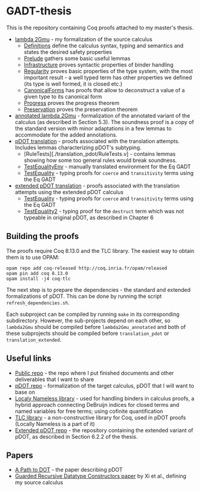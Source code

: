 # GADT-thesis

This is the repository containing Coq proofs attached to my master's thesis.

- [lambda 2Gmu](./lambda2Gmu/) - my formalization of the source calculus
  - [Definitions](./lambda2Gmu/Definitions.v) define the calculus syntax, typing and semantics and states the desired safety properties
  - [Prelude](./lambda2Gmu/Prelude.v) gathers some basic useful lemmas
  - [Infrastructure](./lambda2Gmu/Infrastructure.v) proves syntactic properties of binder handling
  - [Regularity](./lambda2Gmu/Regularity.v) proves basic properties of the type system, with the most important result - a well typed term has other properties we defined (its type is well formed, it is closed etc.)
  - [CanonicalForms](./lambda2Gmu/CanonicalForms.v) has proofs that allow to deconstruct a value of a given type to its canonical form
  - [Progress](./lambda2Gmu/Progress.v) proves the progress theorem
  - [Preservation](./lambda2Gmu/Preservation.v) proves the preservation theorem
- [annotated lambda 2Gmu](./lambda2Gmu_annotated/) - formalization of the annotated variant of the calculus (as described in Section 5.3). The soundness proof is a copy of the standard version with minor adaptations in a few lemmas to accommodate for the added annotations.
- [pDOT translation](./translation_pdot/) - proofs associated with the translation attempts. Includes lemmas characterizing pDOT's subtyping.
  - [RuleTests][./translation_pdot/RuleTests.v] - contains lemmas showing how some too general rules would break soundness.
  - [TestEqualityEnv](./translation_pdot/TestEqualityEnv.v) - manually translated environment for the Eq GADT
  - [TestEquality](./translation_pdot/TestEquality.v) - typing proofs for `coerce` and `transitivity` terms using the Eq GADT
- [extended pDOT translation](./translation_extended/) - proofs associated with the translation attempts using the extended pDOT calculus
  - [TestEquality](./translation_extended/TestEquality.v) - typing proofs for `coerce` and `transitivity` terms using the Eq GADT
  - [TestEquality2](./translation_extended/TestEquality2.v) - typing proof for the `destruct` term which was not typeable in original pDOT, as described in Chapter 6

## Building the proofs

The proofs require Coq 8.13.0 and the TLC library. The easiest way to obtain them is to use OPAM:

```
opam repo add coq-released http://coq.inria.fr/opam/released
opam pin add coq 8.13.0
opam install -j4 coq-tlc
```

The next step is to prepare the dependencies - the standard and extended formalizations of pDOT. This can be done by running the script `refresh_dependencies.sh`.

Each subproject can be compiled by running `make` in its corresponding subdirectory.
However, the sub-projects depend on each other, so `lambda2Gmu` should be compiled before `lambda2Gmu_annotated` and both of these subprojects should be compiled before `translation_pdot` or `translation_extended`.

## Useful links

- [Public repo](https://github.com/radeusgd/pDOT-GADT) - the repo where I put finished documents and other deliverables that I want to share
- [pDOT repo](https://github.com/amaurremi/dot-calculus/tree/master/src/extensions/paths) - formalization of the target calculus, pDOT that I will want to base on
- [Localy Nameless library](https://www.chargueraud.org/softs/ln/) - used for handling binders in calculus proofs, a hybrid approach connecting DeBruijn indices for closed terms and named variables for free terms; using cofinite quantification
- [TLC library](https://www.chargueraud.org/softs/tlc/) - a non-constructive library for Coq, used in pDOT proofs (Locally Nameless is a part of it)
- [Extended pDOT repo](https://github.com/Linyxus/extended-pdot-calculus) - the repository containing the extended variant of pDOT, as described in Section 6.2.2 of the thesis.

## Papers
- [A Path to DOT](https://arxiv.org/abs/1904.07298) - the paper describing pDOT
- [Guarded Recursive Datatype Constructors paper](http://cs-www.bu.edu/fac/hwxi/academic/papers/popl03.pdf) by Xi et al., defining my source calculus
